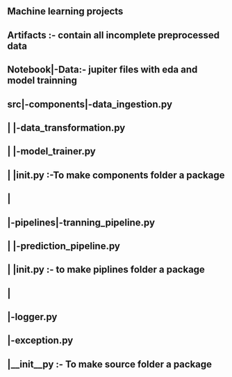 ## Machine learning projects
## Artifacts :- contain all incomplete  preprocessed data
## Notebook|-Data:- jupiter files with eda and model trainning

## src|-components|-data_ingestion.py
##    |           |-data_transformation.py
##    |           |-model_trainer.py
##    |           |__init__.py :-To make components folder a package
##    |
##    |-pipelines|-tranning_pipeline.py
##    |          |-prediction_pipeline.py
##    |          |__init__.py :- to make piplines folder a package
##    |
##    |-logger.py
##    |-exception.py
##    |__init__py :- To make source folder a package